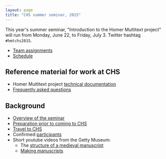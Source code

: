 ```yaml
---
layout: page
title: "CHS summer seminar, 2015"
---
```




This year's summer seminar, "Introduction to the Homer Multitext project" will run from Monday, June 22, to Friday, July 3.  Twitter hashtag `#hmtchs2015`.

- [Team assignments](offices)
- [Schedule](schedule)


## Reference material for work at CHS ##


- Homer Multitext project [technical documentation](http://homermultitext.github.io/hmt-docs/)
- [Frequently asked questions](faq)


## Background ##


- [Overview of the seminar](overview)
- [Preparation prior to coming to CHS](prep)
- [Travel to CHS](travel)
- Confirmed [participants](participants)
- Short youtube videos from the Getty Museum:
    - The [structure of a medieval manuscript][v1] 
    - [Making manuscripts][v2]


[v1]: https://www.youtube.com/watch?v=HKBJkf2xbqI&list=PLA024C97274BEF01F


[v2]: https://www.youtube.com/watch?v=1aDHJu9J10o&list=PLA024C97274BEF01F&index=2




